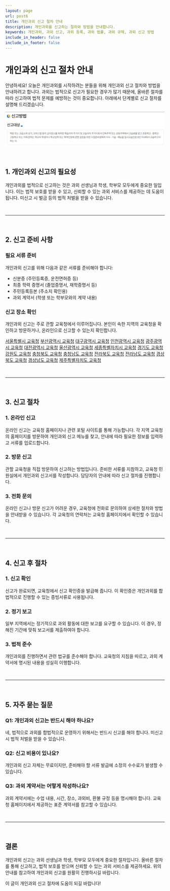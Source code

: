 ```yaml
---
layout: page
url: post6
title: 개인과외 신고 절차 안내
description: 개인과외를 신고하는 절차와 방법을 안내합니다.
keywords: 개인과외, 과외 신고, 과외 등록, 과외 법률, 과외 규제, 과외 신고 방법
include_in_header: false
include_in_footer: false
---
```


# 개인과외 신고 절차 안내

안녕하세요! 오늘은 개인과외를 시작하려는 분들을 위해 개인과외 신고 절차와 방법을 안내하려고 합니다. 과외는 법적으로 신고가 필요한 경우가 많기 때문에, 올바른 절차를 따라 신고하여 법적 문제를 예방하는 것이 중요합니다. 아래에서 단계별로 신고 절차를 설명해 드리겠습니다.

![개인과외 신고](../assets/images/post6.png)

<br>

## **1. 개인과외 신고의 필요성**

개인과외를 법적으로 신고하는 것은 과외 선생님과 학생, 학부모 모두에게 중요한 일입니다. 이는 법적 보호를 받을 수 있고, 신뢰할 수 있는 과외 서비스를 제공하는 데 도움이 됩니다. 미신고 시 벌금 등의 법적 처벌을 받을 수 있습니다.

<br>

________
<br>

## **2. 신고 준비 사항**

### 필요 서류 준비

개인과외 신고를 위해 다음과 같은 서류를 준비해야 합니다:
- 신분증 (주민등록증, 운전면허증 등)
- 최종 학력 증명서 (졸업증명서, 재학증명서 등)
- 주민등록등본 (주소지 확인용)
- 과외 계약서 (학생 또는 학부모와의 계약 내용)

### 신고 장소 확인

개인과외 신고는 주로 관할 교육청에서 이루어집니다. 본인이 속한 지역의 교육청을 확인하고 방문하거나, 온라인으로 신고할 수 있는지 확인합니다.

[서울특별시 교육청](http://www.sen.go.kr)
[부산광역시 교육청](http://www.pen.go.kr)
[대구광역시 교육청](http://www.dge.go.kr)
[인천광역시 교육청](http://www.ice.go.kr)
[광주광역시 교육청](http://www.gen.go.kr)
[대전광역시 교육청](http://www.dje.go.kr)
[울산광역시 교육청](http://www.use.go.kr)
[세종특별자치시 교육청](http://www.sje.go.kr)
[경기도 교육청](http://www.goe.go.kr)
[강원도 교육청](http://www.gwe.go.kr)
[충청북도 교육청](http://www.cbe.go.kr)
[충청남도 교육청](http://www.cne.go.kr)
[전라북도 교육청](http://www.jbe.go.kr)
[전라남도 교육청](http://www.jne.go.kr)
[경상북도 교육청](http://www.gbe.kr)
[경상남도 교육청](http://www.gne.go.kr)
[제주특별자치도 교육청](http://www.jje.go.kr)

<br>

________
<br>

## **3. 신고 절차**

### 1. 온라인 신고

온라인 신고는 교육청 홈페이지나 관련 포털 사이트를 통해 가능합니다. 각 지역 교육청의 홈페이지를 방문하여 개인과외 신고 메뉴를 찾고, 안내에 따라 필요한 정보를 입력하고 서류를 업로드합니다.

### 2. 방문 신고

관할 교육청을 직접 방문하여 신고하는 방법입니다. 준비한 서류를 지참하고, 교육청 민원실에서 개인과외 신고서를 작성합니다. 담당자의 안내에 따라 신고 절차를 진행합니다.

### 3. 전화 문의

온라인 신고나 방문 신고가 어려운 경우, 교육청에 전화로 문의하여 상세한 절차와 방법을 안내받을 수 있습니다. 각 교육청의 연락처는 교육청 홈페이지에서 확인할 수 있습니다.

<br>

________
<br>

## **4. 신고 후 절차**

### 1. 신고 확인

신고가 완료되면, 교육청에서 신고 확인증을 발급해 줍니다. 이 확인증은 개인과외를 합법적으로 진행할 수 있는 증빙서류로 사용됩니다.

### 2. 정기 보고

일부 지역에서는 정기적으로 과외 활동에 대한 보고를 요구할 수 있습니다. 이 경우, 정해진 기간에 맞춰 보고서를 제출하여야 합니다.

### 3. 법적 준수

개인과외를 진행하면서 관련 법규를 준수해야 합니다. 교육청의 지침을 따르고, 과외 계약서에 명시된 내용을 성실히 이행합니다.

<br>

________
<br>

## **5. 자주 묻는 질문**

### Q1: 개인과외 신고는 반드시 해야 하나요?
네, 법적으로 과외를 합법적으로 운영하기 위해서는 반드시 신고를 해야 합니다. 미신고 시 법적 처벌을 받을 수 있습니다.

### Q2: 신고 비용이 있나요?
개인과외 신고 자체는 무료이지만, 준비해야 할 서류 발급에 소정의 수수료가 발생할 수 있습니다.

### Q3: 과외 계약서는 어떻게 작성하나요?
과외 계약서에는 수업 내용, 시간, 장소, 과외비, 환불 규정 등을 명시해야 합니다. 교육청 홈페이지에서 제공하는 표준 계약서를 참고할 수 있습니다.

<br>

________
<br>

## **결론**

개인과외 신고는 과외 선생님과 학생, 학부모 모두에게 중요한 절차입니다. 올바른 절차를 통해 신고하고, 법적 보호를 받으며 신뢰할 수 있는 과외 서비스를 제공하세요. 위의 안내를 참고하여 개인과외 신고를 원활히 진행하시길 바랍니다.

이 글이 개인과외 신고 절차에 도움이 되길 바랍니다!

